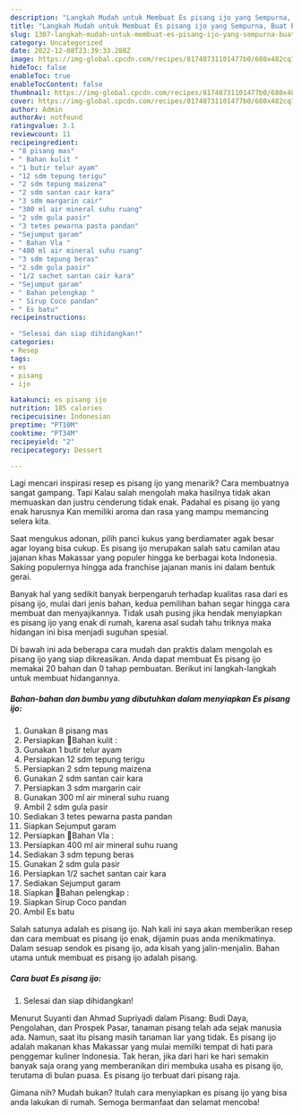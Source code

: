 ```yaml
---
description: "Langkah Mudah untuk Membuat Es pisang ijo yang Sempurna, Buat Buka Puasa Bisa Manjain Lidah"
title: "Langkah Mudah untuk Membuat Es pisang ijo yang Sempurna, Buat Buka Puasa Bisa Manjain Lidah"
slug: 1307-langkah-mudah-untuk-membuat-es-pisang-ijo-yang-sempurna-buat-buka-puasa-bisa-manjain-lidah
category: Uncategorized
date: 2022-12-08T23:39:33.288Z
image: https://img-global.cpcdn.com/recipes/81748731101477b0/680x482cq70/es-pisang-ijo-foto-resep-utama.jpg
hideToc: false
enableToc: true
enableTocContent: false
thumbnail: https://img-global.cpcdn.com/recipes/81748731101477b0/680x482cq70/es-pisang-ijo-foto-resep-utama.jpg
cover: https://img-global.cpcdn.com/recipes/81748731101477b0/680x482cq70/es-pisang-ijo-foto-resep-utama.jpg
author: Admin
authorAv: notfound
ratingvalue: 3.1
reviewcount: 11
recipeingredient:
- "8 pisang mas"
- " Bahan kulit "
- "1 butir telur ayam"
- "12 sdm tepung terigu"
- "2 sdm tepung maizena"
- "2 sdm santan cair kara"
- "3 sdm margarin cair"
- "300 ml air mineral suhu ruang"
- "2 sdm gula pasir"
- "3 tetes pewarna pasta pandan"
- "Sejumput garam"
- " Bahan Vla "
- "400 ml air mineral suhu ruang"
- "3 sdm tepung beras"
- "2 sdm gula pasir"
- "1/2 sachet santan cair kara"
- "Sejumput garam"
- " Bahan pelengkap "
- " Sirup Coco pandan"
- " Es batu"
recipeinstructions:

- "Selesai dan siap dihidangkan!"
categories:
- Resep
tags:
- es
- pisang
- ijo

katakunci: es pisang ijo 
nutrition: 185 calories
recipecuisine: Indonesian
preptime: "PT10M"
cooktime: "PT34M"
recipeyield: "2"
recipecategory: Dessert

---
```



Lagi mencari inspirasi resep es pisang ijo yang menarik? Cara membuatnya sangat gampang. Tapi Kalau salah mengolah maka hasilnya tidak akan memuaskan dan justru cenderung tidak enak. Padahal es pisang ijo yang enak harusnya Kan memiliki aroma dan rasa yang mampu memancing selera kita.


Saat mengukus adonan, pilih panci kukus yang berdiamater agak besar agar loyang bisa cukup. Es pisang ijo merupakan salah satu camilan atau jajanan khas Makassar yang populer hingga ke berbagai kota Indonesia. Saking populernya hingga ada franchise jajanan manis ini dalam bentuk gerai.

Banyak hal yang sedikit banyak berpengaruh terhadap kualitas rasa dari es pisang ijo, mulai dari jenis bahan, kedua pemilihan bahan segar hingga cara membuat dan menyajikannya. Tidak usah pusing jika hendak menyiapkan es pisang ijo yang enak di rumah, karena asal sudah tahu triknya maka hidangan ini bisa menjadi suguhan spesial.


Di bawah ini ada beberapa cara mudah dan praktis dalam mengolah es pisang ijo yang siap dikreasikan. Anda dapat membuat Es pisang ijo memakai 20 bahan dan 0 tahap pembuatan. Berikut ini langkah-langkah untuk membuat hidangannya.

<!--inarticleads1-->

##### Bahan-bahan dan bumbu yang dibutuhkan dalam menyiapkan Es pisang ijo:

1. Gunakan 8 pisang mas
1. Persiapkan  🍌Bahan kulit :
1. Gunakan 1 butir telur ayam
1. Persiapkan 12 sdm tepung terigu
1. Persiapkan 2 sdm tepung maizena
1. Gunakan 2 sdm santan cair kara
1. Persiapkan 3 sdm margarin cair
1. Gunakan 300 ml air mineral suhu ruang
1. Ambil 2 sdm gula pasir
1. Sediakan 3 tetes pewarna pasta pandan
1. Siapkan Sejumput garam
1. Persiapkan  🍌Bahan Vla :
1. Persiapkan 400 ml air mineral suhu ruang
1. Sediakan 3 sdm tepung beras
1. Gunakan 2 sdm gula pasir
1. Persiapkan 1/2 sachet santan cair kara
1. Sediakan Sejumput garam
1. Siapkan  🍌Bahan pelengkap :
1. Siapkan  Sirup Coco pandan
1. Ambil  Es batu


Salah satunya adalah es pisang ijo. Nah kali ini saya akan memberikan resep dan cara membuat es pisang ijo enak, dijamin puas anda menikmatinya. Dalam sesuap sendok es pisang ijo, ada kisah yang jalin-menjalin. Bahan utama untuk membuat es pisang ijo adalah pisang. 

<!--inarticleads2-->

##### Cara buat Es pisang ijo:


1. Selesai dan siap dihidangkan!

Menurut Suyanti dan Ahmad Supriyadi dalam Pisang: Budi Daya, Pengolahan, dan Prospek Pasar, tanaman pisang telah ada sejak manusia ada. Namun, saat itu pisang masih tanaman liar yang tidak. Es pisang ijo adalah makanan khas Makassar yang mulai memilki tempat di hati para penggemar kuliner Indonesia. Tak heran, jika dari hari ke hari semakin banyak saja orang yang memberanikan diri membuka usaha es pisang ijo, terutama di bulan puasa. Es pisang ijo terbuat dari pisang raja. 

Gimana nih? Mudah bukan? Itulah cara menyiapkan es pisang ijo yang bisa anda lakukan di rumah. Semoga bermanfaat dan selamat mencoba!
